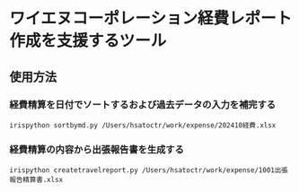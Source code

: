 # ワイエヌコーポレーション経費レポート作成を支援するツール

## 使用方法

### 経費精算を日付でソートするおよび過去データの入力を補完する

```
irispython sortbymd.py /Users/hsatoctr/work/expense/202410経費.xlsx
```

### 経費精算の内容から出張報告書を生成する

```
irispython createtravelreport.py /Users/hsatoctr/work/expense/1001出張報告精算書.xlsx
```


